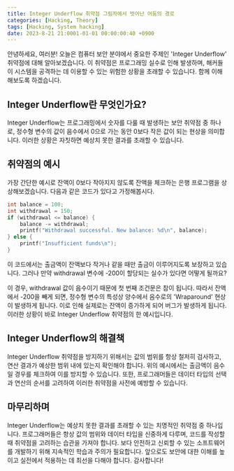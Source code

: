 ```yaml
---
title: Integer Underflow 취약점 그림자에서 벗어난 어둠의 경로
categories: [Hacking, Theory]
tags: [Hacking, System hacking]
date: 2023-8-21 21:0001-01-01 00:00:00:40 +0900
---
```


안녕하세요, 여러분! 오늘은 컴퓨터 보안 분야에서 중요한 주제인 'Integer Underflow' 취약점에 대해 알아보겠습니다. 이 취약점은 프로그래밍 실수로 인해 발생하며, 해커들이 시스템을 공격하는 데 이용할 수 있는 위험한 상황을 초래할 수 있습니다. 함께 이해해보도록 하겠습니다.

## Integer Underflow란 무엇인가요?

Integer Underflow는 프로그래밍에서 숫자를 다룰 때 발생하는 보안 취약점 중 하나로, 정수형 변수의 값이 음수에서 0으로 가는 동안 0보다 작은 값이 되는 현상을 의미합니다. 이러한 상황은 자칫하면 예상치 못한 결과를 초래할 수 있습니다.

## 취약점의 예시

가장 간단한 예시로 잔액이 0보다 작아지지 않도록 잔액을 체크하는 은행 프로그램을 상상해보겠습니다. 다음과 같은 코드가 있다고 가정해봅시다.

```c
int balance = 100;
int withdrawal = 150;
if (withdrawal <= balance) {
    balance -= withdrawal;
    printf("Withdrawal successful. New balance: %d\n", balance);
} else {
    printf("Insufficient funds\n");
}
```

이 코드에서는 출금액이 잔액보다 작거나 같을 때만 출금이 이루어지도록 보장하고 있습니다. 그러나 만약 withdrawal 변수에 -200이 할당되는 실수가 있다면 어떻게 될까요?

이 경우, withdrawal 값이 음수이기 때문에 첫 번째 조건문은 참이 됩니다. 따라서 잔액에서 -200을 빼게 되면, 정수형 변수의 특성상 양수에서 음수로의 'Wraparound' 현상이 발생하게 됩니다. 이로 인해 실제로는 잔액이 증가하게 되어 버그가 발생하게 됩니다. 이러한 상황이 바로 Integer Underflow 취약점의 한 예시입니다.

## Integer Underflow의 해결책

Integer Underflow 취약점을 방지하기 위해서는 값의 범위를 항상 철저히 검사하고, 연산 결과가 예상한 범위 내에 있는지 확인해야 합니다. 위의 예시에서는 출금액이 음수일 경우를 체크하여 이를 방지할 수 있습니다. 또한, 프로그래머들은 데이터 타입의 선택과 연산의 순서를 고려하여 이러한 취약점을 사전에 예방할 수 있습니다.

## 마무리하며

Integer Underflow는 예상치 못한 결과를 초래할 수 있는 치명적인 취약점 중 하나입니다. 프로그래머들은 항상 값의 범위와 데이터 타입을 신중하게 다루며, 코드를 작성할 때 취약점을 고려하는 습관을 가져야 합니다. 보다 안전하고 신뢰할 수 있는 소프트웨어를 개발하기 위해 지속적인 학습과 주의가 필요합니다. 앞으로도 보안에 대한 이해를 높이고 실전에서 적용하는 데 최선을 다해야 합니다. 감사합니다!
